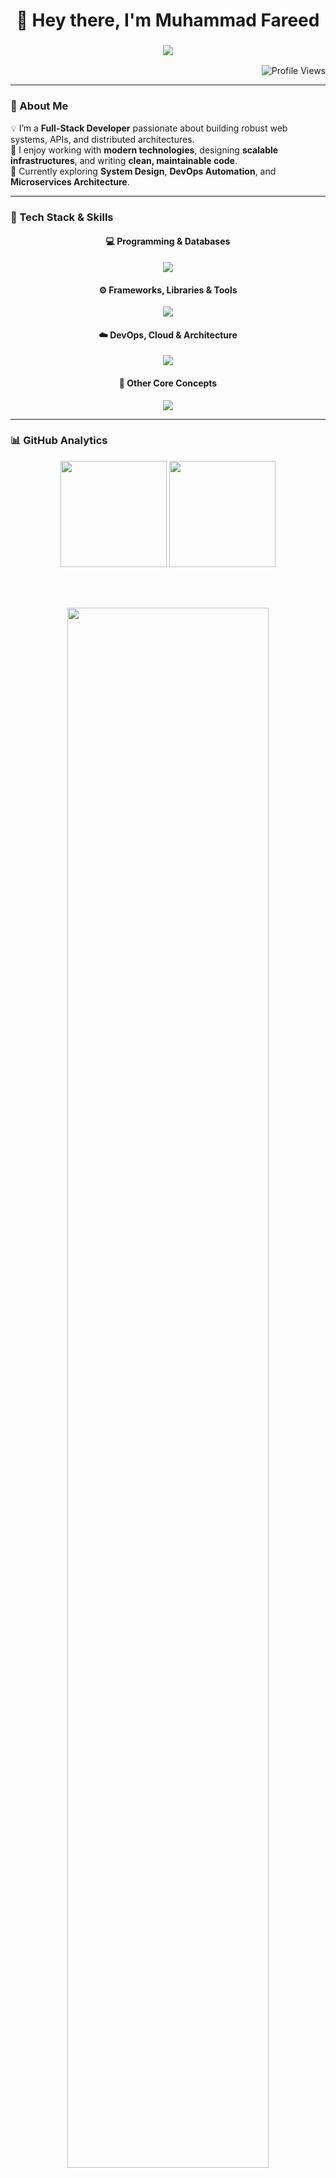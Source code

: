 <!-- 🌌 Dark Neon Themed Animated GitHub Profile README -->
<h1 align="center">👋 Hey there, I'm Muhammad Fareed</h1>

<h3 align="center">
  <img src="https://readme-typing-svg.herokuapp.com?font=Poppins&size=25&color=06B6D4&center=true&vCenter=true&width=600&lines=Full-Stack+Developer;Distributed+Systems+Engineer;Call+me+Fareed+Aslam+👋;Building+Scalable+and+Modern+Apps" />
</h3>

<!-- 👁️ Profile Views Counter -->
<p align="right">
  <img
    src="https://hits.sh/github.com/fareed-aslam/hits.svg?extraCount=12302&label=Profile+Views&color=00FFFF&style=flat-square"
    alt="Profile Views"
  />
</p>



---

### 🚀 About Me  
💡 I’m a **Full-Stack Developer** passionate about building robust web systems, APIs, and distributed architectures.  
💬 I enjoy working with **modern technologies**, designing **scalable infrastructures**, and writing **clean, maintainable code**.  
🎯 Currently exploring **System Design**, **DevOps Automation**, and **Microservices Architecture**.

---

### 🧰 Tech Stack & Skills  

<div align="center">

#### 💻 Programming & Databases  
<img src="https://skillicons.dev/icons?i=js,ts,python,java,cpp,nodejs,react,nextjs,mongodb,mysql,postgresql,firebase,sentry,supabase" /><br>

#### ⚙️ Frameworks, Libraries & Tools  
<img src="https://skillicons.dev/icons?i=express,redux,docker,kubernetes,aws,nginx,redis,prisma,graphql,postman,git,github" /><br>

#### ☁️ DevOps, Cloud & Architecture  
<img src="https://skillicons.dev/icons?i=linux,azure,vercel,netlify,jenkins,cloudflare,heroku" /><br>

#### 🧠 Other Core Concepts  
<img src="https://skillicons.dev/icons?i=dotnet,webpack,vite,figma,visualstudio,vscode,bash" />

</div>

---

### 📊 GitHub Analytics  

<div align="center">

<img height="170" src="https://github-readme-stats.vercel.app/api?username=fareed-aslam&show_icons=true&theme=tokyonight&hide_border=true&count_private=true" />
<img height="170" src="https://github-readme-stats.vercel.app/api/top-langs/?username=fareed-aslam&layout=compact&theme=tokyonight&hide_border=true" />

<br><br>

<img width="80%" src="https://github-profile-trophy.vercel.app/?username=fareed-aslam&theme=radical&no-frame=true&no-bg=true&margin-w=10" />

</div>

---

### 🔥 Popular Repositories  

<div align="center">
  
  <a href="https://github.com/fareed-aslam/Monarch-frontend">
    <img src="https://github-readme-stats.vercel.app/api/pin/?username=fareed-aslam&repo=Monarch-frontend&theme=tokyonight&border_color=00ffff" />
  </a>
  
  <a href="https://github.com/fareed-aslam/Frontend-GROCRIA-ex-GREENCART">
    <img src="https://github-readme-stats.vercel.app/api/pin/?username=fareed-aslam&repo=Frontend-GROCRIA-ex-GREENCART&theme=tokyonight&border_color=00ffff" />
  </a>

  <a href="https://github.com/fareed-aslam/Flavr-React-Native-app">
    <img src="https://github-readme-stats.vercel.app/api/pin/?username=fareed-aslam&repo=Flavr-React-Native-app&theme=tokyonight&border_color=00ffff" />
  </a>
  
  <a href="https://github.com/fareed-aslam/Monarch-frontend">
    <img src="https://github-readme-stats.vercel.app/api/pin/?username=fareed-aslam&repo=Chautha-Repo-Name&theme=tokyonight&border_color=00ffff" />
  </a>
  

</div>


---

### 🌈 Contribution Graph  

<div align="center">
  <img src="https://github-readme-activity-graph.vercel.app/graph?username=fareed-aslam&theme=tokyo-night&bg_color=000000&color=00ffff&line=00ffff&point=00ffff&hide_border=true" width="90%" />
</div>

---

### 🌐 Connect With Me  

<p align="center">
  <a href="https://facebook.com/Muhammad Fareed"><img src="https://img.shields.io/badge/Facebook-%231877F2.svg?logo=Facebook&logoColor=white" /></a>
  <a href="https://instagram.com/fareed_aslam786"><img src="https://img.shields.io/badge/Instagram-%23E4405F.svg?logo=Instagram&logoColor=white" /></a>
  <a href="https://linkedin.com/in/Muhammad Fareed"><img src="https://img.shields.io/badge/LinkedIn-%230077B5.svg?logo=LinkedIn&logoColor=white" /></a>
  <a href="https://x.com/fareed_aslam45"><img src="https://img.shields.io/badge/X-black.svg?logo=X&logoColor=white" /></a>
  <a href="https://youtube.com/@Fareed Aslam Tv"><img src="https://img.shields.io/badge/YouTube-%23FF0000.svg?logo=YouTube&logoColor=white" /></a>
</p>

---

### 💬 Random Dev Quote  
<p align="center">
  <img src="https://quotes-github-readme.vercel.app/api?type=horizontal&theme=tokyonight" />
</p>

---

### ⚡ Fun Fact  
> “Clean code always looks like it was written by someone who cares.”

---

### 🧡 Built With Passion  
<p align="center">
  Crafted with 💻 by <strong>Muhammad Fareed</strong><br/>
  <em>(Call me <strong>Fareed Aslam</strong> 👋)</em>
</p>
